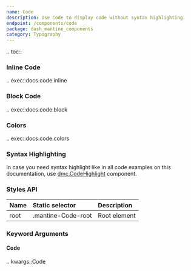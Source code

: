 ```yaml
---
name: Code
description: Use Code to display code without syntax highlighting.
endpoint: /components/code
package: dash_mantine_components
category: Typography
---
```


.. toc::

### Inline Code

.. exec::docs.code.inline

### Block Code

.. exec::docs.code.block

### Colors

.. exec::docs.code.colors

### Syntax Highlighting

In case you need syntax highlight like in all code examples on this documentation, use [dmc.CodeHighlight](/components/code-highlight)
component.

### Styles API

| Name         | Static selector    | Description                                   |
|:-------------|:-------------------|:----------------------------------------------|
| root         | .mantine-Code-root | Root element                                  |

### Keyword Arguments

#### Code

.. kwargs::Code

